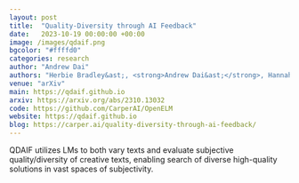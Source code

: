 ```yaml
---
layout: post
title:  "Quality-Diversity through AI Feedback"
date:   2023-10-19 00:00:00 +00:00
image: /images/qdaif.png
bgcolor: "#ffffd0"
categories: research
author: "Andrew Dai"
authors: "Herbie Bradley&ast;, <strong>Andrew Dai&ast;</strong>, Hannah Teufel, Jenny Zhang, Koen Oostermeijer, Marco Bellagente, Jeff Clune, Kenneth Stanley, Grégory Schott, Joel Lehman"
venue: "arXiv"
main: https://qdaif.github.io
arxiv: https://arxiv.org/abs/2310.13032
code: https://github.com/CarperAI/OpenELM
website: https://qdaif.github.io
blog: https://carper.ai/quality-diversity-through-ai-feedback/
---
```

QDAIF utilizes LMs to both vary texts and evaluate subjective quality/diversity of creative texts, enabling search of diverse high-quality solutions in vast spaces of subjectivity. 
